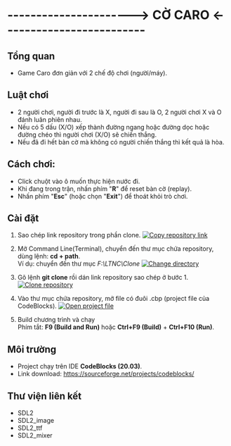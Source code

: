 # ----------------------> CỜ CARO <-------------------------




## Tổng quan
- Game Caro đơn giản với 2 chế độ chơi (người/máy).

## Luật chơi
- 2 người chơi, người đi trước là X, người đi sau là O, 2 người chơi X và O đánh luân phiên nhau. 
- Nếu có 5 dấu (X/O) xếp thành đường ngang hoặc đường dọc hoặc đường chéo thì người chơi (X/O) sẽ chiến thắng. 
- Nếu đã đi hết bàn cờ mà không có người chiến thắng thì kết quả là hòa.

## Cách chơi:
- Click chuột vào ô muốn thực hiện nước đi.
- Khi đang trong trận, nhấn phím "**R**" để reset bàn cờ (replay).
- Nhấn phím "**Esc**" (hoặc chọn "**Exit**") để thoát khỏi trò chơi.

## Cài đặt

1. Sao chép link repository trong phần clone.
[![Copy repository link](https://i.postimg.cc/90jkybmD/Screenshot-2023-04-08-095942.png)](https://postimg.cc/HcB3gQ7m)

2. Mở Command Line(Terminal), chuyển đến thư mục chứa repository, dùng lệnh: **cd + path**. <br>Ví dụ: chuyển đến thư mục *F:\LTNC\Clone*
[![Change directory](https://i.postimg.cc/28jbCBhY/Screenshot-2023-04-08-102529.png)](https://postimg.cc/5jGN3ysK)

3. Gõ lệnh **git clone** rồi dán link repository sao chép ở bước 1.
[![Clone repository](https://i.postimg.cc/W1Xxxxjj/Screenshot-2023-04-08-103135.png)](https://postimg.cc/TK5kD7pH)

4. Vào thư mục chứa repository, mở file có đuôi .cbp (project file của CodeBlocks).
[![Open project file](https://i.postimg.cc/Bn742jjx/Screenshot-2023-04-08-103822.png)](https://postimg.cc/3kGsTJCR)

5. Build chương trình và chạy <br>
Phím tắt: **F9 (Build and Run)** hoặc **Ctrl+F9 (Build)** + **Ctrl+F10 (Run)**.




## Môi trường
- Project chạy trên IDE **CodeBlocks (20.03)**.
- Link download: <https://sourceforge.net/projects/codeblocks/>
## Thư viện liên kết
- SDL2
- SDL2_image
- SDL2_ttf
- SDL2_mixer

